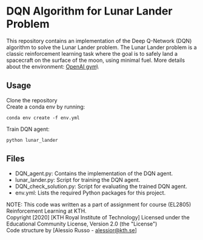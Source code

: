 # DQN Algorithm for Lunar Lander Problem


This repository contains an implementation of the Deep Q-Network (DQN) algorithm to solve the Lunar Lander problem. The Lunar Lander problem is a classic reinforcement learning task where the goal is to safely land a spacecraft on the surface of the moon, using minimal fuel. More details about the environment: [OpenAI gym](https://gymnasium.farama.org/environments/box2d/lunar_lander/#lunar-lander)\


## Usage
Clone the repository  
Create a conda env by running:
```
conda env create -f env.yml
```
Train DQN agent:
```
python lunar_lander
```

## Files
- DQN_agent.py: Contains the implementation of the DQN agent.
- lunar_lander.py: Script for training the DQN agent.
- DQN_check_solution.py: Script for evaluating the trained DQN agent.
- env.yml: Lists the required Python packages for this project.


NOTE: This code was written as a part of assignment for course (EL2805) Reinforcement Learning at KTH.  
Copyright [2020] [KTH Royal Institute of Technology] Licensed under the Educational Community License, Version 2.0 (the "License")  
Code structure by [Alessio Russo - alessior@kth.se]